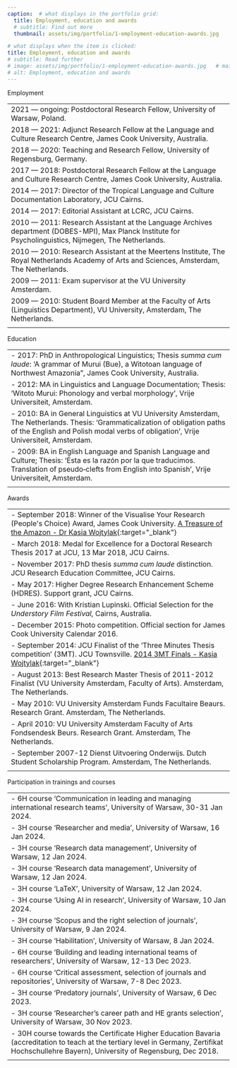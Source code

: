 ```yaml
---
caption:  # what displays in the portfolio grid:
  title: Employment, education and awards
  # subtitle: Find out more
  thumbnail: assets/img/portfolio/1-employment-education-awards.jpg

# what displays when the item is clicked:
title: Employment, education and awards
# subtitle: Read further
# image: assets/img/portfolio/1-employment-education-awards.jpg   # main image, can be a link or a file in assets/img/portfolio
# alt: Employment, education and awards
---
```


<p class="item-intro text-muted">Employment</p>

|                                                                                                                                                         |
|:--------------------------------------------------------------------------------------------------------------------------------------------------------|
| 2021 — ongoing: Postdoctoral Research Fellow, University of Warsaw, Poland.                                                                             |
| 2018 — 2021: Adjunct Research Fellow at the Language and Culture Research Centre, James Cook University, Australia.                                     |
| 2018 — 2020: Teaching and Research Fellow, University of Regensburg, Germany.                                                                           |
| 2017 — 2018: Postdoctoral Research Fellow at the Language and Culture Research Centre, James Cook University, Australia.                                |
| 2014 — 2017: Director of the Tropical Language and Culture Documentation Laboratory, JCU Cairns.                                                        |
| 2014 — 2017: Editorial Assistant at LCRC, JCU Cairns.                                                                                                   |
| 2010 — 2011: Research Assistant at the Language Archives department (DOBES-MPI), Max Planck Institute for Psycholinguistics, Nijmegen, The Netherlands. |
| 2010 — 2010: Research Assistant at the Meertens Institute, The Royal Netherlands Academy of Arts and Sciences, Amsterdam, The Netherlands.              |
| 2009 — 2011: Exam supervisor at the VU University Amsterdam.                                                                                            |
| 2009 — 2010: Student Board Member at the Faculty of Arts (Linguistics Department), VU University, Amsterdam, The Netherlands.                           |
|                                                                                                                                                         |

<p class="item-intro text-muted">Education</p>

|                                                                                                                                                                                                                     |
|:--------------------------------------------------------------------------------------------------------------------------------------------------------------------------------------------------------------------|
| - 2017: PhD in Anthropological Linguistics; Thesis *summa cum laude*: ‘A grammar of Murui (Bue), a Witotoan language of Northwest Amazonia”, James Cook University, Australia.                                      |
| - 2012: MA in Linguistics and Language Documentation; Thesis: ‘Witoto Murui: Phonology and verbal morphology’, Vrije Universiteit, Amsterdam.                                                                       |
| - 2010: BA in General Linguistics at VU University Amsterdam, The Netherlands. Thesis: ‘Grammaticalization of obligation paths of the English and Polish modal verbs of obligation’, Vrije Universiteit, Amsterdam. |
| - 2009: BA in English Language and Spanish Language and Culture; Thesis: ‘Ésta es la razón por la que traducimos. Translation of pseudo‐clefts from English into Spanish’, Vrije Universiteit, Amsterdam.           |
|                                                                                                                                                                                                                     |

<p class="item-intro text-muted">Awards</p>

|                                                                                                                                                                                                                                                      |
|:-----------------------------------------------------------------------------------------------------------------------------------------------------------------------------------------------------------------------------------------------------|
| - September 2018: Winner of the Visualise Your Research (People's Choice) Award, James Cook University. [<i class="fab fa-youtube"></i> A Treasure of the Amazon - Dr Kasia Wojtylak](https://www.youtube.com/watch?v=qDSH4EAx_8o){:target="_blank"} |
| - March 2018: Medal for Excellence for a Doctoral Research Thesis 2017 at JCU, 13 Mar 2018, JCU Cairns.                                                                                                                                              |
| - November 2017: PhD thesis *summa cum laude* distinction. JCU Research Education Committee, JCU Cairns.                                                                                                                                             |
| - May 2017: Higher Degree Research Enhancement Scheme (HDRES). Support grant, JCU Cairns.                                                                                                                                                            |
| - June 2016: With Kristian Lupinski. Official Selection for the *Understory Film Festival*, Cairns, Australia.                                                                                                                                       |
| - December 2015: Photo competition. Official section for James Cook University Calendar 2016.                                                                                                                                                        |
| - September 2014: JCU Finalist of the ‘Three Minutes Thesis competition’ (3MT). JCU Townsville. [<i class="fab fa-youtube"></i> 2014 3MT Finals - Kasia Wojtylak](https://www.youtube.com/watch?v=ZTh8qUVbOyM){:target="_blank"}                     |
| - August 2013: Best Research Master Thesis of 2011-2012 Finalist (VU University Amsterdam, Faculty of Arts). Amsterdam, The Netherlands.                                                                                                             |
| - May 2010: VU University Amsterdam Funds Facultaire Beaurs. Research Grant. Amsterdam, The Netherlands.                                                                                                                                             |
| - April 2010: VU University Amsterdam Faculty of Arts Fondsendesk Beurs. Research Grant. Amsterdam, The Netherlands.                                                                                                                                 |
| - September 2007-12 Dienst Uitvoering Onderwijs. Dutch Student Scholarship Program. Amsterdam, The Netherlands.                                                                                                                                      |
|                                                                                                                                                                                                                                                      |

<p class="item-intro text-muted">Participation in trainings and courses</p>

|                                                                                                                                                                                                |
|:-----------------------------------------------------------------------------------------------------------------------------------------------------------------------------------------------|
| - 6H  course ‘Communication in leading and managing international research teams’, University of Warsaw, 30-31 Jan 2024.                                                                       |
| - 3H  course ‘Researcher and media’, University of Warsaw, 16 Jan 2024.                                                                                                                        |
| - 3H  course ‘Research data management’, University of Warsaw, 12 Jan 2024.                                                                                                                    |
| - 3H  course ‘Research data management’, University of Warsaw, 12 Jan 2024.                                                                                                                    |
| - 3H  course ‘LaTeX’, University of Warsaw, 12 Jan 2024.                                                                                                                                       |
| - 3H  course ‘Using AI in research’, University of Warsaw, 10 Jan 2024.                                                                                                                        |
| - 3H  course ‘Scopus and the right selection of journals’, University of Warsaw, 9 Jan 2024.                                                                                                   |
| - 3H  course ‘Habilitation’, University of Warsaw, 8 Jan 2024.                                                                                                                                 |
| - 6H  course ‘Building and leading international teams of researchers’, University of Warsaw, 12-13 Dec 2023.                                                                                  |
| - 6H  course ‘Critical assessment, selection of journals and repositories’, University of Warsaw, 7-8 Dec 2023.                                                                                |
| - 3H  course ‘Predatory journals’, University of Warsaw, 6 Dec 2023.                                                                                                                           |
| - 3H  course ‘Researcher’s career path and HE grants selection’, University of Warsaw, 30 Nov 2023.                                                                                            |
| - 30H course towards the Certificate Higher Education Bavaria (accreditation to teach at the tertiary level in Germany, Zertifikat Hochschullehre Bayern), University of Regensburg, Dec 2018. |
|                                                                                                                                                                                                |
